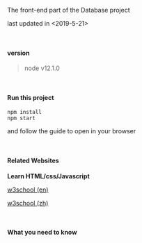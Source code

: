 The front-end part of the Database project

last updated in <2019-5-21>


<br>

#### version

> node v12.1.0


<br>

#### Run this project

```
npm install
npm start
```

and follow the guide to open in your browser

<br>

#### Related Websites

**Learn HTML/css/Javascript**

<a href="https://www.w3schools.com/"> w3school (en)</a>

<a href="http://www.w3school.com.cn/"> w3school (zh)</a>



<br>

#### What you need to know


